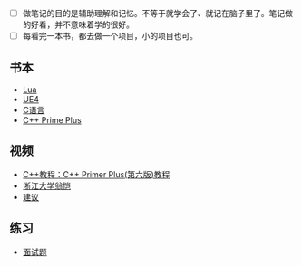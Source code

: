 
- [ ] 做笔记的目的是辅助理解和记忆。不等于就学会了、就记在脑子里了。笔记做的好看，并不意味着学的很好。
- [ ] 每看完一本书，都去做一个项目，小的项目也可。

## 书本
- [Lua](Lua)
- [UE4](Unreal%20Engine)
- [C语言](C-Learning)
- [C++ Prime Plus](C++%20Primer%20Plus)

## 视频
- [C++教程：C++ Primer Plus(第六版)教程](https://www.bilibili.com/video/BV1Yv411t7qe?spm_id_from=333.999.0.0)
- [浙江大学翁恺](https://www.bilibili.com/video/BV1dE41167hJ)
- [建议](suggestion)

##  练习
- [面试题](newcoder)



